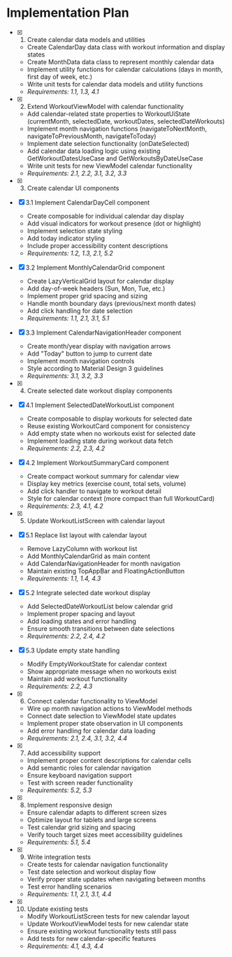 # Implementation Plan

- [x] 1. Create calendar data models and utilities

  - Create CalendarDay data class with workout information and display states
  - Create MonthData data class to represent monthly calendar data
  - Implement utility functions for calendar calculations (days in month, first day of week, etc.)
  - Write unit tests for calendar data models and utility functions
  - _Requirements: 1.1, 1.3, 4.1_

- [x] 2. Extend WorkoutViewModel with calendar functionality

  - Add calendar-related state properties to WorkoutUiState (currentMonth, selectedDate, workoutDates, selectedDateWorkouts)
  - Implement month navigation functions (navigateToNextMonth, navigateToPreviousMonth, navigateToToday)
  - Implement date selection functionality (onDateSelected)
  - Add calendar data loading logic using existing GetWorkoutDatesUseCase and GetWorkoutsByDateUseCase
  - Write unit tests for new ViewModel calendar functionality
  - _Requirements: 2.1, 2.2, 3.1, 3.2, 3.3_

- [x] 3. Create calendar UI components
- [x] 3.1 Implement CalendarDayCell component

  - Create composable for individual calendar day display
  - Add visual indicators for workout presence (dot or highlight)
  - Implement selection state styling
  - Add today indicator styling
  - Include proper accessibility content descriptions
  - _Requirements: 1.2, 1.3, 2.1, 5.2_

- [x] 3.2 Implement MonthlyCalendarGrid component

  - Create LazyVerticalGrid layout for calendar display
  - Add day-of-week headers (Sun, Mon, Tue, etc.)
  - Implement proper grid spacing and sizing
  - Handle month boundary days (previous/next month dates)
  - Add click handling for date selection
  - _Requirements: 1.1, 2.1, 3.1, 5.1_

- [x] 3.3 Implement CalendarNavigationHeader component

  - Create month/year display with navigation arrows
  - Add "Today" button to jump to current date
  - Implement month navigation controls
  - Style according to Material Design 3 guidelines
  - _Requirements: 3.1, 3.2, 3.3_

- [x] 4. Create selected date workout display components
- [x] 4.1 Implement SelectedDateWorkoutList component

  - Create composable to display workouts for selected date
  - Reuse existing WorkoutCard component for consistency
  - Add empty state when no workouts exist for selected date
  - Implement loading state during workout data fetch
  - _Requirements: 2.2, 2.3, 4.2_

- [x] 4.2 Implement WorkoutSummaryCard component

  - Create compact workout summary for calendar view
  - Display key metrics (exercise count, total sets, volume)
  - Add click handler to navigate to workout detail
  - Style for calendar context (more compact than full WorkoutCard)
  - _Requirements: 2.3, 4.1, 4.2_

- [x] 5. Update WorkoutListScreen with calendar layout
- [x] 5.1 Replace list layout with calendar layout

  - Remove LazyColumn with workout list
  - Add MonthlyCalendarGrid as main content
  - Add CalendarNavigationHeader for month navigation
  - Maintain existing TopAppBar and FloatingActionButton
  - _Requirements: 1.1, 1.4, 4.3_

- [x] 5.2 Integrate selected date workout display

  - Add SelectedDateWorkoutList below calendar grid
  - Implement proper spacing and layout
  - Add loading states and error handling
  - Ensure smooth transitions between date selections
  - _Requirements: 2.2, 2.4, 4.2_

- [x] 5.3 Update empty state handling

  - Modify EmptyWorkoutState for calendar context
  - Show appropriate message when no workouts exist
  - Maintain add workout functionality
  - _Requirements: 2.2, 4.3_

- [x] 6. Connect calendar functionality to ViewModel

  - Wire up month navigation actions to ViewModel methods
  - Connect date selection to ViewModel state updates
  - Implement proper state observation in UI components
  - Add error handling for calendar data loading
  - _Requirements: 2.1, 2.4, 3.1, 3.2, 4.4_

- [x] 7. Add accessibility support

  - Implement proper content descriptions for calendar cells
  - Add semantic roles for calendar navigation
  - Ensure keyboard navigation support
  - Test with screen reader functionality
  - _Requirements: 5.2, 5.3_

- [x] 8. Implement responsive design

  - Ensure calendar adapts to different screen sizes
  - Optimize layout for tablets and large screens
  - Test calendar grid sizing and spacing
  - Verify touch target sizes meet accessibility guidelines
  - _Requirements: 5.1, 5.4_

- [x] 9. Write integration tests

  - Create tests for calendar navigation functionality
  - Test date selection and workout display flow
  - Verify proper state updates when navigating between months
  - Test error handling scenarios
  - _Requirements: 1.1, 2.1, 3.1, 4.4_

- [x] 10. Update existing tests
  - Modify WorkoutListScreen tests for new calendar layout
  - Update WorkoutViewModel tests for new calendar state
  - Ensure existing workout functionality tests still pass
  - Add tests for new calendar-specific features
  - _Requirements: 4.1, 4.3, 4.4_
